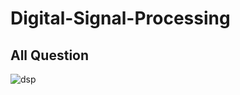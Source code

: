 # Digital-Signal-Processing

## All Question
![dsp](https://user-images.githubusercontent.com/66861180/161097287-297b86ab-66cd-4417-8af5-c871acb5516e.PNG)
